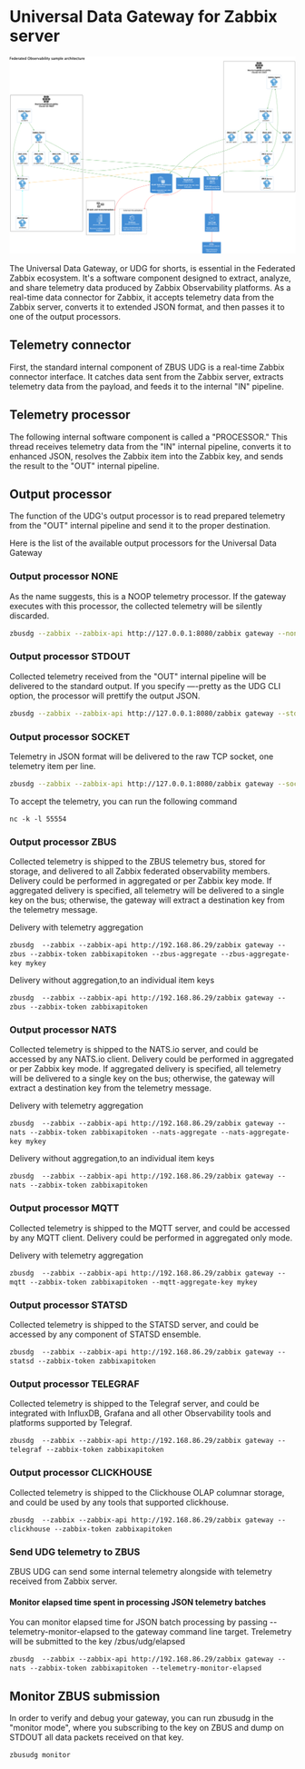 # Universal Data Gateway for Zabbix server

![Zabbix Federation](https://github.com/vulogov/zbus_universal_data_gateway/blob/b5b843e8c31731911a2ea10daeee63540cf57915/Documentation/FederatedObservabilitySample.png)

The Universal Data Gateway, or UDG for shorts, is essential in the Federated Zabbix ecosystem. It's a software component designed to extract, analyze, and share telemetry data produced by Zabbix Observability platforms. As a real-time data connector for Zabbix, it accepts telemetry data from the Zabbix server, converts it to extended JSON format, and then passes it to one of the output processors.

## Telemetry connector

First, the standard internal component of ZBUS UDG is a real-time Zabbix connector interface. It catches data sent from the Zabbix server, extracts telemetry data from the payload, and feeds it to the internal "IN" pipeline.

## Telemetry processor

The following internal software component is called a "PROCESSOR." This thread receives telemetry data from the "IN" internal pipeline, converts it to enhanced JSON, resolves the Zabbix item into the Zabbix key, and sends the result to the "OUT" internal pipeline.

## Output processor

The function of the UDG's output processor is to read prepared telemetry from the "OUT" internal pipeline and send it to the proper destination.

Here is the list of the available output processors for the Universal Data Gateway

### Output processor NONE

As the name suggests, this is a NOOP telemetry processor. If the gateway executes with this processor, the collected telemetry will be silently discarded.

```bash
zbusdg --zabbix --zabbix-api http://127.0.0.1:8080/zabbix gateway --none --zabbix-token zabbixapitoken
```

### Output processor STDOUT

Collected telemetry received from the "OUT" internal pipeline will be delivered to the standard output. If you specify —-pretty as the UDG CLI option, the processor will prettify the output JSON.

```bash
zbusdg --zabbix --zabbix-api http://127.0.0.1:8080/zabbix gateway --stdout --pretty --zabbix-token zabbixapitoken
```

### Output processor SOCKET

Telemetry in JSON format will be delivered to the raw TCP socket, one telemetry item per line.

```bash
zbusdg --zabbix --zabbix-api http://127.0.0.1:8080/zabbix gateway --socket --pretty --zabbix-token zabbixapitoken --tcp-connect 127.0.0.1:55554
```

To accept the telemetry, you can run the following command

```
nc -k -l 55554
```
### Output processor ZBUS

Collected telemetry is shipped to the ZBUS telemetry bus, stored for storage, and delivered to all Zabbix federated observability members. Delivery could be performed in aggregated or per Zabbix key mode. If aggregated delivery is specified, all telemetry will be delivered to a single key on the bus; otherwise, the gateway will extract a destination key from the telemetry message.

Delivery with telemetry aggregation

```
zbusdg  --zabbix --zabbix-api http://192.168.86.29/zabbix gateway --zbus --zabbix-token zabbixapitoken --zbus-aggregate --zbus-aggregate-key mykey
```

Delivery without aggregation,to an individual item keys

```
zbusdg  --zabbix --zabbix-api http://192.168.86.29/zabbix gateway --zbus --zabbix-token zabbixapitoken
```

### Output processor NATS

Collected telemetry is shipped to the NATS.io server, and could be accessed by any NATS.io client. Delivery could be performed in aggregated or per Zabbix key mode. If aggregated delivery is specified, all telemetry will be delivered to a single key on the bus; otherwise, the gateway will extract a destination key from the telemetry message.

Delivery with telemetry aggregation

```
zbusdg  --zabbix --zabbix-api http://192.168.86.29/zabbix gateway --nats --zabbix-token zabbixapitoken --nats-aggregate --nats-aggregate-key mykey
```

Delivery without aggregation,to an individual item keys

```
zbusdg  --zabbix --zabbix-api http://192.168.86.29/zabbix gateway --nats --zabbix-token zabbixapitoken
```

### Output processor MQTT

Collected telemetry is shipped to the MQTT server, and could be accessed by any MQTT client. Delivery could be performed in aggregated only mode.

Delivery with telemetry aggregation

```
zbusdg  --zabbix --zabbix-api http://192.168.86.29/zabbix gateway --mqtt --zabbix-token zabbixapitoken --mqtt-aggregate-key mykey
```

### Output processor STATSD

Collected telemetry is shipped to the STATSD server, and could be accessed by any component of STATSD ensemble.

```
zbusdg  --zabbix --zabbix-api http://192.168.86.29/zabbix gateway --statsd --zabbix-token zabbixapitoken
```

### Output processor TELEGRAF

Collected telemetry is shipped to the Telegraf server, and could be integrated with InfluxDB, Grafana and all other Observability tools and platforms supported by Telegraf.

```
zbusdg  --zabbix --zabbix-api http://192.168.86.29/zabbix gateway --telegraf --zabbix-token zabbixapitoken
```

### Output processor CLICKHOUSE

Collected telemetry is shipped to the Clickhouse OLAP columnar storage, and could be used by any tools that supported clickhouse.

```
zbusdg  --zabbix --zabbix-api http://192.168.86.29/zabbix gateway --clickhouse --zabbix-token zabbixapitoken
```


### Send UDG telemetry to ZBUS

ZBUS UDG can send some internal telemetry alongside with telemetry received from Zabbix server.

#### Monitor elapsed time spent in processing JSON telemetry batches

You can monitor elapsed time for JSON batch processing by passing --telemetry-monitor-elapsed to the gateway command line target. Trelemetry will be submitted to the key /zbus/udg/elapsed

```
zbusdg  --zabbix --zabbix-api http://192.168.86.29/zabbix gateway --nats --zabbix-token zabbixapitoken --telemetry-monitor-elapsed
```

## Monitor ZBUS submission

In order to verify and debug your gateway, you can run zbusudg in the "monitor mode", where you subscribing to the key on ZBUS and dump on STDOUT all data packets received on that key.

```
zbusudg monitor
```
